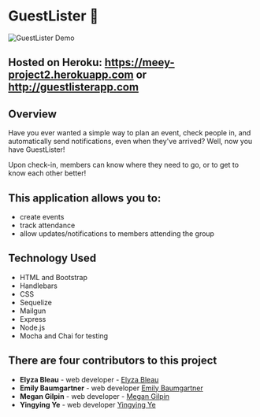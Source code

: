 # GuestLister :calendar:

![GuestLister Demo](demo/guestListermed.gif)

## Hosted on Heroku: https://meey-project2.herokuapp.com or http://guestlisterapp.com

## Overview

Have you ever wanted a simple way to plan an event, check people in, and automatically send notifications, even when they've arrived? Well, now you have GuestLister!

Upon check-in, members can know where they need to go, or to get to know each other better!


## This application allows you to:
  * create events
  * track attendance
  * allow updates/notifications to members attending the group

## Technology Used
  * HTML and Bootstrap
  * Handlebars
  * CSS
  * Sequelize
  * Mailgun
  * Express
  * Node.js
  * Mocha and Chai for testing

## There are four contributors to this project
* **Elyza Bleau** - web developer - [Elyza Bleau](https://github.com/bleauwonder)
* **Emily Baumgartner** - web developer [Emily Baumgartner](https://github.com/emilybaum)
* **Megan Gilpin** - web developer - [Megan Gilpin](https://github.com/megangilpin)
* **Yingying Ye** - web developer [Yingying Ye](https://github.com/yeyingying)
